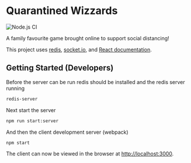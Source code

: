 # Quarantined Wizzards

![Node.js CI](https://github.com/creisle/quarantined_wizzards/workflows/Node.js%20CI/badge.svg)

A family favourite game brought online to support social distancing!

This project uses [redis](https://redis.io/), [socket.io](https://socket.io/), and [React documentation](https://reactjs.org/).

## Getting Started (Developers)

Before the server can be run redis should be installed and the redis server running

```bash
redis-server
```

Next start the server

```bash
npm run start:server
```

And then the client development server (webpack)

```bash
npm start
```

The client can now be viewed in the browser at [http://localhost:3000](http://localhost:3000).
